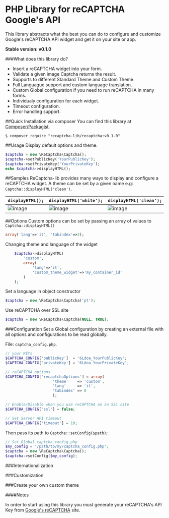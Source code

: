 PHP Library for reCAPTCHA Google's API
==============================================

This library abstracts what the best you can do to configure and customize Google's reCAPTCHA API widget and get it on your site or app.

**Stable version: v0.1.0**

###What does this library do?  

- Insert a reCAPTCHA widget into your form. 
- Validate a given image Captcha returns the result.
- Supports to different Standard Theme and Custom Theme.
- Full Languague support and custom language translation.
- Custom Global configuration if you need to run reCAPTCHA in many forms.
- Individualy configuration for each widget.
- Timeout configuration.
- Error handling support.

##Quick Installation via composer
You can find this library at [Composer/Packagist](https://packagist.org/packages/recaptcha-lib/recaptcha).

```
$ composer require "recaptcha-lib/recaptcha:v0.1.0"
```

##Usage
Display default options and theme.

```PHP
$captcha = new \ReCaptcha\Captcha();
$captcha->setPublicKey('YourPublicKey');
$captcha->setPrivateKey('YourPrivateKey');
echo $captcha->displayHTML();
```

##Samples
ReCaptcha-lib provides many ways to display and configure a reCAPTCHA widget.
A theme can be set by a given name e.g: `Captcha::displayHTML('clean')`.

|`displayHTML();`|`displayHTML('white');`|`displayHTML('clean');`|`displayHTML('custom');`
|--------- |--------- |--------- |--------- |
|![image][1] |![image][2] |![image][3] |![image][4]
[1]: https://s3-sa-east-1.amazonaws.com/adrianorosa/github/sample1.png
[2]: https://s3-sa-east-1.amazonaws.com/adrianorosa/github/sample2.png
[3]: https://s3-sa-east-1.amazonaws.com/adrianorosa/github/sample3.png
[4]: https://s3-sa-east-1.amazonaws.com/adrianorosa/github/sample4.png


##Options
Custom options can be set by passing an array of values to `Captcha::displayHTML()`
```php
array('lang'=>'it', 'tabindex'=>2);
```
Changing theme and language of the widget

```php
	$captcha->displayHTML(
		'custom', 
		array(
			'lang'=>'it', 
			'custom_theme_widget'=>'my_container_id'
		)
	);
```
Set a language in object constructor
```php
$captcha = new \ReCaptcha\Captcha('pt');
```
Use reCAPTCHA over SSL site

```php
$captcha = new \ReCaptcha\Captcha(NULL, TRUE);
```	

###Configuration
Set a Global configuration by creating an external file with all options and configurations to be read globally.

File: `captcha_config.php`.

```php
// your KEYs
$CAPTCHA_CONFIG['publicKey']  = '6Ldoa_YourPublicKey';
$CAPTCHA_CONFIG['privateKey'] = '6Ldoa_YourPrivateKey';

// reCAPTCHA options
$CAPTCHA_CONFIG['recaptchaOptions'] = array(
                     'theme'    => 'custom',
                     'lang'     => 'it',
                     'tabindex' => 0
                     );

// Enable/Disable when you use reCAPTCHA on an SSL site
$CAPTCHA_CONFIG['ssl'] = false;

// Set Server API timeout
$CAPTCHA_CONFIG['timeout'] = 10;
```

Then pass its path to `Captcha::setConfig($path)`;

```php
// Set Global captcha_config.php
$my_config = '/path/to/my/captcha_config.php';
$captcha = new \ReCaptcha\Captcha();
$captcha->setConfig($my_config);
```

###Internationalization

###Customization

###Create your own custom theme


####Notes

In order to start using this library you must generate your reCAPTCHA's API Key from [Google's reCAPTCHA](https://www.google.com/recaptcha/admin/create) site.